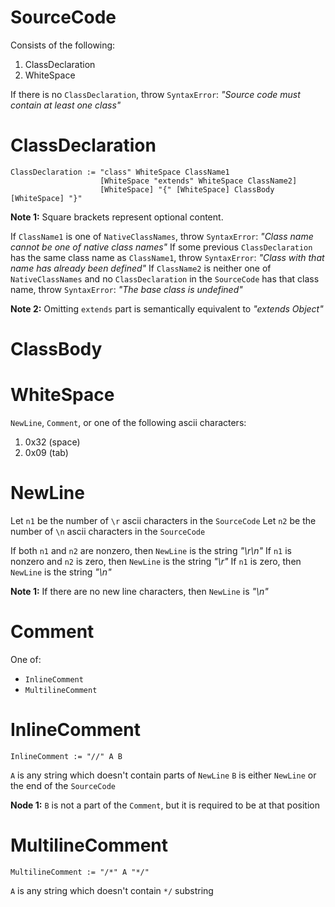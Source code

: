 # SourceCode

Consists of the following:

1. ClassDeclaration
2. WhiteSpace

If there is no `ClassDeclaration`, throw `SyntaxError`: *"Source code must contain at least one class"*

# ClassDeclaration

```
ClassDeclaration := "class" WhiteSpace ClassName1
                    [WhiteSpace "extends" WhiteSpace ClassName2]
                    [WhiteSpace] "{" [WhiteSpace] ClassBody [WhiteSpace] "}"
```

**Note 1:** Square brackets represent optional content.

If `ClassName1` is one of `NativeClassNames`, throw `SyntaxError`: *"Class name cannot be one of native class names"*
If some previous `ClassDeclaration` has the same class name as `ClassName1`, throw `SyntaxError`: *"Class with that name has already been defined"*
If `ClassName2` is neither one of `NativeClassNames` and no `ClassDeclaration` in the `SourceCode` has that class name, throw `SyntaxError`: *"The base class is undefined"*

**Note 2:** Omitting `extends` part is semantically equivalent to *"extends Object"*

# ClassBody

# WhiteSpace

`NewLine`, `Comment`, or one of the following ascii characters:

1. 0x32 (space)
2. 0x09 (tab)

# NewLine

Let `n1` be the number of `\r` ascii characters in the `SourceCode`
Let `n2` be the number of `\n` ascii characters in the `SourceCode`

If both `n1` and `n2` are nonzero, then `NewLine` is the string *"\r\n"*
If `n1` is nonzero and `n2` is zero, then `NewLine` is the string *"\r"*
If `n1` is zero, then `NewLine` is the string *"\n"*

**Note 1:** If there are no new line characters, then `NewLine` is *"\n"*

# Comment

One of:

- `InlineComment`
- `MultilineComment`

# InlineComment

```
InlineComment := "//" A B
```

`A` is any string which doesn't contain parts of `NewLine`
`B` is either `NewLine` or the end of the `SourceCode`

**Node 1:** `B` is not a part of the `Comment`, but it is required to be at that position

# MultilineComment

```
MultilineComment := "/*" A "*/"
```

`A` is any string which doesn't contain `*/` substring